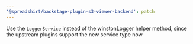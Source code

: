 ```yaml
---
'@spreadshirt/backstage-plugin-s3-viewer-backend': patch
---
```


Use the `LoggerService` instead of the winstonLogger helper method, since the upstream plugins support the new service type now
